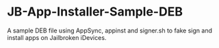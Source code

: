 # JB-App-Installer-Sample-DEB
A sample DEB file using AppSync, appinst and signer.sh to fake sign and install apps on Jailbroken iDevices.
